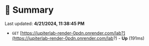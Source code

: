 # 📖 Summary
Last updated: **4/21/2024, 11:38:45 PM**

- `GET` [https://jupiterlab-render-0pdn.onrender.com/lab?](https://jupiterlab-render-0pdn.onrender.com/lab?) - **Up** (191ms)
